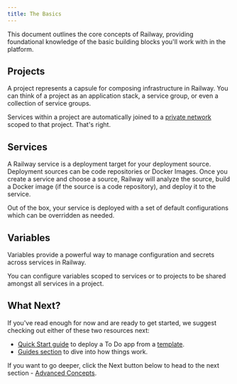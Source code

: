 ```yaml
---
title: The Basics
---
```


This document outlines the core concepts of Railway, providing foundational knowledge of the basic building blocks you'll work with in the platform.

## Projects

A project represents a capsule for composing infrastructure in Railway.  You can think of a project as an application stack, a service group, or even a collection of service groups.

Services within a project are automatically joined to a [private network](/reference/private-networking) scoped to that project.  That's right.

## Services

A Railway service is a deployment target for your deployment source.  Deployment sources can be code repositories or Docker Images.  Once you create a service and choose a source, Railway will analyze the source, build a Docker image (if the source is a code repository), and deploy it to the service.

Out of the box, your service is deployed with a set of default configurations which can be overridden as needed.

## Variables

Variables provide a powerful way to manage configuration and secrets across services in Railway.

You can configure variables scoped to services or to projects to be shared amongst all services in a project.

## What Next?

If you've read enough for now and are ready to get started, we suggest checking out either of these two resources next:
- [Quick Start guide](/quick-start) to deploy a To Do app from a [template](/reference/templates).
- [Guides section](/guides/foundations) to dive into how things work.

If you want to go deeper, click the Next button below to head to the next section - [Advanced Concepts](/overview/advanced-concepts).